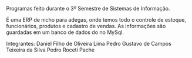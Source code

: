 Programas feito durante o 3º Semestre de Sistemas de Informação.

É uma ERP de nicho para adegas, onde temos todo o controle de estoque, funcionários, produtos e cadastro de vendas. As informações são guardadas em um banco de dados do no MySql.

Integrantes:
Daniel Filho de Oliveira Lima
Pedro Gustavo de Campos Teixeira da Silva
Pedro Roceti Pache
